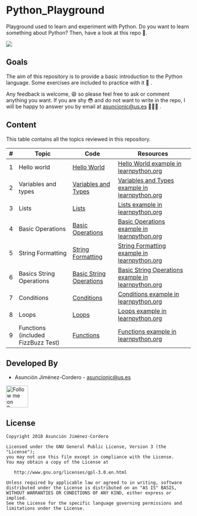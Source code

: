 # Python_Playground

Playground used to learn and experiment with Python. Do you want to learn something about Python? Then, have a look at 
this repo 🧐.

<img src="https://www.python.org/static/community_logos/python-logo-master-v3-TM.png"/>

## Goals

The aim of this repository is to provide a basic introduction to the Python language. Some exercises are included to 
practice with it 📝 . 

Any feedback is welcome, 😄 so please feel free to ask or comment anything you want. If you are shy 😳 and do not want to
write in the repo, I will be happy to answer you by email at asuncionjc@us.es 👩🏻‍💻 .

## Content

This table contains all the topics reviewed in this repository.

| # | Topic | Code | Resources |
| - | ----- | ---- | --------- |
| 1 | Hello world | [Hello World](./src/hello_world.py) | [Hello World example in learnpython.org](https://www.learnpython.org/en/Hello%2C_World%21) |
| 2 | Variables and types | [Variables and Types](./src/variables_and_types.py) | [Variables and Types example in learnpython.org](https://www.learnpython.org/en/Variables_and_Types) |
| 3 | Lists | [Lists](./src/lists.py) | [Lists example in learnpython.org](https://www.learnpython.org/en/Lists) |
| 4 | Basic Operations | [Basic Operations](./src/basic_operations.py) | [Basic Operations example in learnpython.org](https://www.learnpython.org/en/Basic_Operators) |
| 5 | String Formatting | [String Formatting](./src/string_formatting.py) | [String Formatting example in learnpython.org](https://www.learnpython.org/en/String_Formatting) |
| 6 | Basics String Operations | [Basic String Operations](./src/basic_string_operations.py) | [Basic String Operations example in learnpython.org](https://www.learnpython.org/en/Basic_String_Operations) |
| 7 | Conditions | [Conditions](./src/conditions.py) | [Conditions example in learnpython.org](https://www.learnpython.org/en/Conditions) |
| 8 | Loops | [Loops](./src/loops.py) | [Loops example in learnpython.org](https://www.learnpython.org/en/Loops) |
| 9 | Functions (included FizzBuzz Test) | [Functions](./src/functions.py) | [Functions example in learnpython.org](https://www.learnpython.org/en/Functions) |


Developed By
------------

* Asunción Jiménez-Cordero - <asuncionjc@us.es>

<a href="https://www.researchgate.net/profile/Asuncion_Jimenez-Cordero">
  <img alt="Follow me on ResearchGate" src="https://1.bp.blogspot.com/-jz1remm4weY/WK86heRgepI/AAAAAAAACrU/APGaq-EpMakpsh-mZw5eQIyNpA_DN1dBwCLcB/s1600/researchgate_.jpg" height="60" width="60"/>
</a>

License
-------

    Copyright 2018 Asunción Jiménez-Cordero

    Licensed under the GNU General Public License, Version 3 (the "License");
    you may not use this file except in compliance with the License.
    You may obtain a copy of the License at

       http://www.gnu.org/licenses/gpl-3.0.en.html

    Unless required by applicable law or agreed to in writing, software
    distributed under the License is distributed on an "AS IS" BASIS,
    WITHOUT WARRANTIES OR CONDITIONS OF ANY KIND, either express or implied.
    See the License for the specific language governing permissions and
    limitations under the License.
